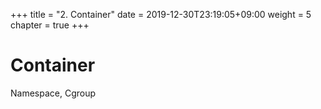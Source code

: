 +++
title = "2. Container"
date = 2019-12-30T23:19:05+09:00
weight = 5
chapter = true
+++

# Container

Namespace, Cgroup


